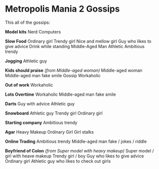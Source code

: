 # Metropolis Mania 2 Gossips
This all of the gossips:

__Model kits__
Nerd Computers

__Slow Food__
Ordinary girl
Trendy girl
Nice and mellow girl
Guy who likes to give advice
Drink while standing
Middle-Aged Man
Athletic
Ambitious trendy

__Jogging__
Athletic guy

__Kids should praise__ _(from Middle-aged woman)_
Middle-aged woman
Middle-aged man fake smile
Gossip
Workaholic

__Out of work__
Workaholic

__Lots Overtime__
Workaholic
Middle-aged man fake smile

__Darts__
Guy with advice
Athletic guy

__Snowboard__
Athletic guy
Trendy girl
Ordinary girl 

__Starting company__
Ambitious trendy

__Agar__
Heavy Makeup
Ordinary Girl
Girl stalks

__Online Trading__
Ambitious trendy
Middle-aged man fake / jokes / riddle

__Boyfriend of Colon__ _(from Super model with heavy makeup)_
Super model / girl with heave makeup
Trendy girl / boy
Guy who likes to give advice
Ordinary girl
Athletic guy who likes to check out girls
